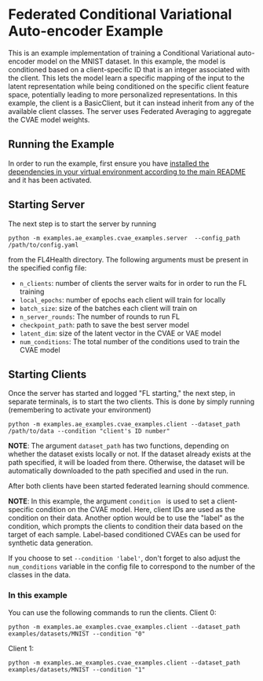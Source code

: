 # Federated Conditional Variational Auto-encoder Example
This is an example implementation of training a Conditional Variational auto-encoder model on the MNIST dataset. In this example, the model is conditioned based on a client-specific ID that is an integer associated with the client. This lets the model learn a specific mapping of the input to the latent representation while being conditioned on the specific client feature space, potentially leading to more personalized representations. In this example, the client is a BasicClient, but it can instead inherit from any of the available client classes. The server uses Federated Averaging to aggregate the CVAE model weights.

## Running the Example
In order to run the example, first ensure you have [installed the dependencies in your virtual environment according to the main README](/README.md#development-requirements) and it has been activated.

## Starting Server

The next step is to start the server by running
```
python -m examples.ae_examples.cvae_examples.server  --config_path /path/to/config.yaml
```
from the FL4Health directory. The following arguments must be present in the specified config file:
* `n_clients`: number of clients the server waits for in order to run the FL training
* `local_epochs`: number of epochs each client will train for locally
* `batch_size`: size of the batches each client will train on
* `n_server_rounds`: The number of rounds to run FL
* `checkpoint_path`: path to save the best server model
* `latent_dim`: size of the latent vector in the CVAE or VAE model
* `num_conditions`: The total number of the conditions used to train the CVAE model

## Starting Clients

Once the server has started and logged "FL starting," the next step, in separate terminals, is to start the two
clients. This is done by simply running (remembering to activate your environment)
```
python -m examples.ae_examples.cvae_examples.client --dataset_path /path/to/data --condition "client's ID number"
```
**NOTE**: The argument `dataset_path` has two functions, depending on whether the dataset exists locally or not. If
the dataset already exists at the path specified, it will be loaded from there. Otherwise, the dataset will be
automatically downloaded to the path specified and used in the run.

After both clients have been started federated learning should commence.

**NOTE**: In this example, the argument `condition ` is used to set a client-specific condition on the CVAE model. Here, client IDs are used as the condition on their data. Another option would be to use the  "label" as the condition, which prompts the clients to condition their data based on the target of each sample. Label-based conditioned CVAEs can be used for synthetic data generation.

If you choose to set `--condition 'label'`, don't forget to also adjust the `num_conditions` variable in the config file to correspond to the number of the classes in the data.

### In this example
You can use the following commands to run the clients.
Client 0:
```
python -m examples.ae_examples.cvae_examples.client --dataset_path examples/datasets/MNIST --condition "0"
```
Client 1:
```
python -m examples.ae_examples.cvae_examples.client --dataset_path examples/datasets/MNIST --condition "1"
```
